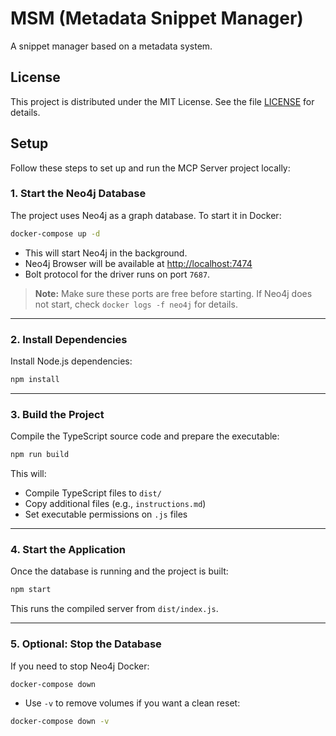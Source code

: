 # MSM (Metadata Snippet Manager)

A snippet manager based on a metadata system.

## License
This project is distributed under the MIT License. See the file [LICENSE](./LICENSE) for details.

## Setup

Follow these steps to set up and run the MCP Server project locally:

### 1. Start the Neo4j Database

The project uses Neo4j as a graph database. To start it in Docker:

```bash
docker-compose up -d
```

* This will start Neo4j in the background.
* Neo4j Browser will be available at [http://localhost:7474](http://localhost:7474)
* Bolt protocol for the driver runs on port `7687`.

> **Note:** Make sure these ports are free before starting. If Neo4j does not start, check `docker logs -f neo4j` for details.

---

### 2. Install Dependencies

Install Node.js dependencies:

```bash
npm install
```

---

### 3. Build the Project

Compile the TypeScript source code and prepare the executable:

```bash
npm run build
```

This will:

* Compile TypeScript files to `dist/`
* Copy additional files (e.g., `instructions.md`)
* Set executable permissions on `.js` files

---

### 4. Start the Application

Once the database is running and the project is built:

```bash
npm start
```

This runs the compiled server from `dist/index.js`.

---

### 5. Optional: Stop the Database

If you need to stop Neo4j Docker:

```bash
docker-compose down
```

* Use `-v` to remove volumes if you want a clean reset:

```bash
docker-compose down -v
```
